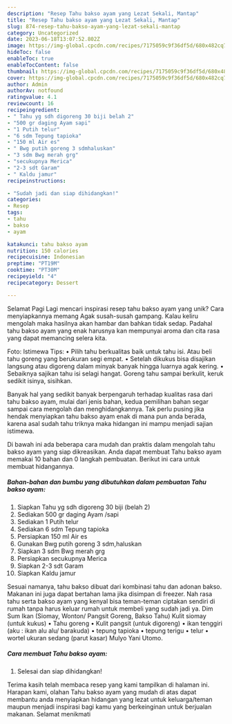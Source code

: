 ```yaml
---
description: "Resep Tahu bakso ayam yang Lezat Sekali, Mantap"
title: "Resep Tahu bakso ayam yang Lezat Sekali, Mantap"
slug: 874-resep-tahu-bakso-ayam-yang-lezat-sekali-mantap
category: Uncategorized
date: 2023-06-18T13:07:52.802Z
image: https://img-global.cpcdn.com/recipes/7175059c9f36df5d/680x482cq70/tahu-bakso-ayam-foto-resep-utama.jpg
hideToc: false
enableToc: true
enableTocContent: false
thumbnail: https://img-global.cpcdn.com/recipes/7175059c9f36df5d/680x482cq70/tahu-bakso-ayam-foto-resep-utama.jpg
cover: https://img-global.cpcdn.com/recipes/7175059c9f36df5d/680x482cq70/tahu-bakso-ayam-foto-resep-utama.jpg
author: Admin
authorAv: notfound
ratingvalue: 4.1
reviewcount: 16
recipeingredient:
- " Tahu yg sdh digoreng 30 biji belah 2"
- "500 gr daging Ayam sapi"
- "1 Putih telur"
- "6 sdm Tepung tapioka"
- "150 ml Air es"
- " Bwg putih goreng 3 sdmhaluskan"
- "3 sdm Bwg merah grg"
- "secukupnya Merica"
- "2-3 sdt Garam"
- " Kaldu jamur"
recipeinstructions:

- "Sudah jadi dan siap dihidangkan!"
categories:
- Resep
tags:
- tahu
- bakso
- ayam

katakunci: tahu bakso ayam 
nutrition: 150 calories
recipecuisine: Indonesian
preptime: "PT19M"
cooktime: "PT30M"
recipeyield: "4"
recipecategory: Dessert

---
```



Selamat Pagi Lagi mencari inspirasi resep tahu bakso ayam yang unik? Cara menyiapkannya memang Agak susah-susah gampang. Kalau keliru mengolah maka hasilnya akan hambar dan bahkan tidak sedap. Padahal tahu bakso ayam yang enak harusnya kan mempunyai aroma dan cita rasa yang dapat memancing selera kita.


Foto: Istimewa Tips: • Pilih tahu berkualitas baik untuk tahu isi. Atau beli tahu goreng yang berukuran segi empat. • Setelah dikukus bisa disajikan langsung atau digoreng dalam minyak banyak hingga luarnya agak kering. • Sebaiknya sajikan tahu isi selagi hangat. Goreng tahu sampai berkulit, keruk sedikit isinya, sisihkan.

Banyak hal yang sedikit banyak berpengaruh terhadap kualitas rasa dari tahu bakso ayam, mulai dari jenis bahan, kedua pemilihan bahan segar sampai cara mengolah dan menghidangkannya. Tak perlu pusing jika hendak menyiapkan tahu bakso ayam enak di mana pun anda berada, karena asal sudah tahu triknya maka hidangan ini mampu menjadi sajian istimewa.


Di bawah ini ada beberapa cara mudah dan praktis dalam mengolah tahu bakso ayam yang siap dikreasikan. Anda dapat membuat Tahu bakso ayam memakai 10 bahan dan 0 langkah pembuatan. Berikut ini cara untuk membuat hidangannya.

<!--inarticleads1-->

##### Bahan-bahan dan bumbu yang dibutuhkan dalam pembuatan Tahu bakso ayam:

1. Siapkan  Tahu yg sdh digoreng 30 biji (belah 2)
1. Sediakan 500 gr daging Ayam /sapi
1. Sediakan 1 Putih telur
1. Sediakan 6 sdm Tepung tapioka
1. Persiapkan 150 ml Air es
1. Gunakan  Bwg putih goreng 3 sdm,haluskan
1. Siapkan 3 sdm Bwg merah grg
1. Persiapkan secukupnya Merica
1. Siapkan 2-3 sdt Garam
1. Siapkan  Kaldu jamur


Sesuai namanya, tahu bakso dibuat dari kombinasi tahu dan adonan bakso. Makanan ini juga dapat bertahan lama jika disimpan di freezer. Nah rasa tahu serta bakso ayam yang kenyal bisa teman-teman ciptakan sendiri di rumah tanpa harus keluar rumah untuk membeli yang sudah jadi ya. Dim Sum Ikan (Siomay, Wonton/ Pangsit Goreng, Bakso Tahu) Kulit siomay (untuk kukus) • Tahu goreng • Kulit pangsit (untuk digoreng) • ikan tenggiri (aku : ikan alu alu/ barakuda) • tepung tapioka • tepung terigu • telur • wortel ukuran sedang (parut kasar) Mulyo Yani Utomo. 

<!--inarticleads2-->

##### Cara membuat Tahu bakso ayam:


1. Selesai dan siap dihidangkan!



Terima kasih telah membaca resep yang kami tampilkan di halaman ini. Harapan kami, olahan Tahu bakso ayam yang mudah di atas dapat membantu anda menyiapkan hidangan yang lezat untuk keluarga/teman maupun menjadi inspirasi bagi kamu yang berkeinginan untuk berjualan makanan. Selamat menikmati
